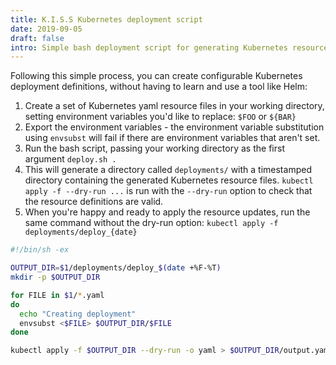 ```yaml
---
title: K.I.S.S Kubernetes deployment script
date: 2019-09-05
draft: false
intro: Simple bash deployment script for generating Kubernetes resource files and replacing environment variables.
---
```


Following this simple process, you can create configurable Kubernetes deployment definitions, without having to learn and use a tool like Helm:

1. Create a set of Kubernetes yaml resource files in your working directory, setting environment variables you'd like to replace: `$FOO` or `${BAR}`
2. Export the environment variables - the environment variable substitution using `envsubst` will fail if there are environment variables that aren't set.
3. Run the bash script, passing your working directory as the first argument `deploy.sh .`
4. This will generate a directory called `deployments/` with a timestamped directory containing the generated Kubernetes resource files. `kubectl apply -f --dry-run ...` is run with the `--dry-run` option to check that the resource definitions are valid. 
5. When you're happy and ready to apply the resource updates, run the same command without the dry-run option: `kubectl apply -f deployments/deploy_{date}`

```bash
#!/bin/sh -ex

OUTPUT_DIR=$1/deployments/deploy_$(date +%F-%T)
mkdir -p $OUTPUT_DIR

for FILE in $1/*.yaml
do
  echo "Creating deployment"
  envsubst <$FILE> $OUTPUT_DIR/$FILE
done

kubectl apply -f $OUTPUT_DIR --dry-run -o yaml > $OUTPUT_DIR/output.yaml
```
